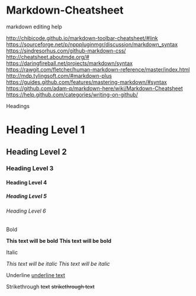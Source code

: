 # Markdown-Cheatsheet
markdown editing help

http://chibicode.github.io/markdown-toolbar-cheatsheet/#link
https://sourceforge.net/p/npppluginmgr/discussion/markdown_syntax
https://sindresorhus.com/github-markdown-css/
http://cheatsheet.aboutmde.org/#
https://daringfireball.net/projects/markdown/syntax
https://rawgit.com/fletcher/human-markdown-reference/master/index.html
http://mdp.tylingsoft.com/#markdown-plus
https://guides.github.com/features/mastering-markdown/#syntax
https://github.com/adam-p/markdown-here/wiki/Markdown-Cheatsheet
https://help.github.com/categories/writing-on-github/

Headings

# Heading Level 1

## Heading Level 2

### Heading Level 3

#### Heading Level 4

##### Heading Level 5

###### Heading Level 6


Bold

**This text will be bold**
__This text will be bold__


Italic

*This text will be italic*
_This text will be italic_


Underline
<u>underline text</u>


Strikethrough
~~text~~
<del>strikethrough text</del>
